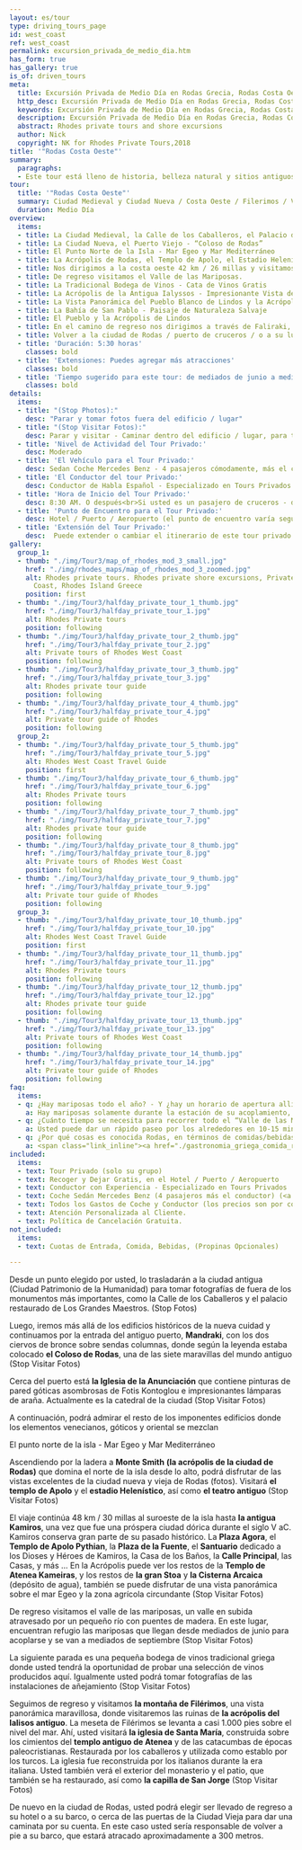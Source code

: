 ```yaml
---
layout: es/tour
type: driving_tours_page
id: west_coast
ref: west_coast
permalink: excursion_privada_de_medio_dia.htm
has_form: true
has_gallery: true
is_of: driven_tours
meta:
  title: Excursión Privada de Medio Día en Rodas Grecia, Rodas Costa Oeste
  http_desc: Excursión Privada de Medio Día en Rodas Grecia, Rodas Costa Oeste
  keywords: Excursión Privada de Medio Día en Rodas Grecia, Rodas Costa Oeste
  description: Excursión Privada de Medio Día en Rodas Grecia, Rodas Costa Oeste
  abstract: Rhodes private tours and shore excursions
  author: Nick
  copyright: NK for Rhodes Private Tours,2018
title: '"Rodas Costa Oeste"'
summary:
  paragraphs:
  - Este tour está lleno de historia, belleza natural y sitios antiguos. Se le presentarán fabulosas vistas de la costa oeste, el mar Egeo, y cuando explorar los restos de ciudades antiguas podrá imaginar cómo era la vida en tiempos históricos. Usted tendrá una buena comprensión de este lugar antiguo y hermoso.
tour:
  title: '"Rodas Costa Oeste"'
  summary: Ciudad Medieval y Ciudad Nueva / Costa Oeste / Filerimos / Valle de las Mariposas / Bodega Tradicional / Kamiros Antiguos
  duration: Medio Día
overview:
  items:
  - title: La Ciudad Medieval, la Calle de los Caballeros, el Palacio de Los Grandes Maestros (para fotos fuera del edificio)
  - title: La Ciudad Nueva, el Puerto Viejo - “Coloso de Rodas”
  - title: El Punto Norte de la Isla - Mar Egeo y Mar Mediterráneo
  - title: La Acrópolis de Rodas, el Templo de Apolo, el Estadio Helenístico y el Teatro
  - title: Nos dirigimos a la costa oeste 42 km / 26 millas y visitamos Antiguos Kamiros
  - title: De regreso visitamos el Valle de las Mariposas.
  - title: La Tradicional Bodega de Vinos - Cata de Vinos Gratis
  - title: La Acrópolis de la Antigua Ialyssos - Impresionante Vista de la Costa Oeste
  - title: La Vista Panorámica del Pueblo Blanco de Lindos y la Acrópolis - Escénica
  - title: La Bahía de San Pablo - Paisaje de Naturaleza Salvaje
  - title: El Pueblo y la Acrópolis de Lindos
  - title: En el camino de regreso nos dirigimos a través de Faliraki, Kallithea
  - title: Volver a la ciudad de Rodas / puerto de cruceros / o a su lugar
  - title: 'Duración: 5:30 horas'
    classes: bold
  - title: 'Extensiones: Puedes agregar más atracciones'
    classes: bold
  - title: 'Tiempo sugerido para este tour: de mediados de junio a mediados de septiembre'
    classes: bold
details:
  items:
  - title: "(Stop Photos):"
    desc: "Parar y tomar fotos fuera del edificio / lugar"
  - title: "(Stop Visitar Fotos):"
    desc: Parar y visitar - Caminar dentro del edificio / lugar, para tomar fotos
  - title: 'Nivel de Actividad del Tour Privado:'
    desc: Moderado
  - title: 'El Vehículo para el Tour Privado:'
    desc: Sedan Coche Mercedes Benz - 4 pasajeros cómodamente, más el conductor (<a href="./tours_para_grupos_rodas_grecia.htm">¿grupo más grande?</a>)
  - title: 'El Conductor del tour Privado:'
    desc: Conductor de Habla Español - Especializado en Tours Privados.
  - title: 'Hora de Inicio del Tour Privado:'
    desc: 8:30 AM. O después<br>Si usted es un pasajero de cruceros - depende de la hora de llegada de su crucero. Si el barco llega tarde al puerto, ajustaremos nuestros horarios y el tiempo de alquiler comenzará cuando se encuentre con su conductor.
  - title: 'Punto de Encuentro para el Tour Privado:'
    desc: Hotel / Puerto / Aeropuerto (el punto de encuentro varía según la opción reservada)
  - title: 'Extensión del Tour Privado:'
    desc:  Puede extender o cambiar el itinerario de este tour privado a su gusto. Si lo desea, puede agregar un almuerzo a esta excursión en una taberna de peces en el mar Egeo.
gallery:
  group_1:
  - thumb: "./img/Tour3/map_of_rhodes_mod_3_small.jpg"
    href: "./img/rhodes_maps/map_of_rhodes_mod_3_zoomed.jpg"
    alt: Rhodes private tours. Rhodes private shore excursions, Private tours of West
      Coast, Rhodes Island Greece
    position: first
  - thumb: "./img/Tour3/halfday_private_tour_1_thumb.jpg"
    href: "./img/Tour3/halfday_private_tour_1.jpg"
    alt: Rhodes Private tours
    position: following
  - thumb: "./img/Tour3/halfday_private_tour_2_thumb.jpg"
    href: "./img/Tour3/halfday_private_tour_2.jpg"
    alt: Private tours of Rhodes West Coast
    position: following
  - thumb: "./img/Tour3/halfday_private_tour_3_thumb.jpg"
    href: "./img/Tour3/halfday_private_tour_3.jpg"
    alt: Rhodes private tour guide
    position: following
  - thumb: "./img/Tour3/halfday_private_tour_4_thumb.jpg"
    href: "./img/Tour3/halfday_private_tour_4.jpg"
    alt: Private tour guide of Rhodes
    position: following
  group_2:
  - thumb: "./img/Tour3/halfday_private_tour_5_thumb.jpg"
    href: "./img/Tour3/halfday_private_tour_5.jpg"
    alt: Rhodes West Coast Travel Guide
    position: first
  - thumb: "./img/Tour3/halfday_private_tour_6_thumb.jpg"
    href: "./img/Tour3/halfday_private_tour_6.jpg"
    alt: Rhodes Private tours
    position: following
  - thumb: "./img/Tour3/halfday_private_tour_7_thumb.jpg"
    href: "./img/Tour3/halfday_private_tour_7.jpg"
    alt: Rhodes private tour guide
    position: following
  - thumb: "./img/Tour3/halfday_private_tour_8_thumb.jpg"
    href: "./img/Tour3/halfday_private_tour_8.jpg"
    alt: Private tours of Rhodes West Coast
    position: following
  - thumb: "./img/Tour3/halfday_private_tour_9_thumb.jpg"
    href: "./img/Tour3/halfday_private_tour_9.jpg"
    alt: Private tour guide of Rhodes
    position: following
  group_3:
  - thumb: "./img/Tour3/halfday_private_tour_10_thumb.jpg"
    href: "./img/Tour3/halfday_private_tour_10.jpg"
    alt: Rhodes West Coast Travel Guide
    position: first
  - thumb: "./img/Tour3/halfday_private_tour_11_thumb.jpg"
    href: "./img/Tour3/halfday_private_tour_11.jpg"
    alt: Rhodes Private tours
    position: following
  - thumb: "./img/Tour3/halfday_private_tour_12_thumb.jpg"
    href: "./img/Tour3/halfday_private_tour_12.jpg"
    alt: Rhodes private tour guide
    position: following
  - thumb: "./img/Tour3/halfday_private_tour_13_thumb.jpg"
    href: "./img/Tour3/halfday_private_tour_13.jpg"
    alt: Private tours of Rhodes West Coast
    position: following
  - thumb: "./img/Tour3/halfday_private_tour_14_thumb.jpg"
    href: "./img/Tour3/halfday_private_tour_14.jpg"
    alt: Private tour guide of Rhodes
    position: following
faq:
  items:
  - q: ¿Hay mariposas todo el año? - Y ¿hay un horario de apertura allí que tengamos que considerar?
    a: Hay mariposas solamente durante la estación de su acoplamiento, desde mediados de junio hasta mediados de septiembre. El valle está abierto desde las 8:00 hasta las 18:00.
  - q: ¿Cuánto tiempo se necesita para recorrer todo el “Valle de las Mariposas”? ¿Cuánto cuesta la entrada?
    a: Usted puede dar un rápido paseo por los alrededores en 10-15 minutos pero si usted desea recorrerlo todo necesitará caminar aproximadamente 40 minutos. El costo de la entrada es de 5 euros por persona.
  - q: ¿Por qué cosas es conocida Rodas, en términos de comidas/bebidas y recuerdos (souvenirs)? ¿Qué es aquello de lo que no debemos perdernos?
    a: <span class="link_inline"><a href="./gastronomia_griega_comida_recetas_cocina.htm">La comida local</a></span>, <span class="link_inline"><a href="./ruta_vinos_griegos_bodegas_grecia.htm">los vinos</a></span>, <span class="link_inline"><a href="./ceramica_griega_alfareria.htm">la cerámica</a></span> y <span class="link_inline"><a href="./mejores_playas_grecia_rodas.htm">las playas de Rodas</a></span>
included:
  items:
  - text: Tour Privado (solo su grupo)
  - text: Recoger y Dejar Gratis, en el Hotel / Puerto / Aeropuerto
  - text: Conductor con Experiencia - Especializado en Tours Privados
  - text: Coche Sedán Mercedes Benz (4 pasajeros más el conductor) (<a href="./tours_para_grupos_rodas_grecia.htm">o vehículo más grande</a>)
  - text: Todos los Gastos de Coche y Conductor (los precios son por coche no por persona)
  - text: Atención Personalizada al Cliente.
  - text: Política de Cancelación Gratuita.
not_included:
  items:
  - text: Cuotas de Entrada, Comida, Bebidas, (Propinas Opcionales)

---
```

Desde un punto elegido por usted, lo trasladarán a la ciudad antigua (Ciudad Patrimonio de la Humanidad) para tomar fotografías de fuera de los monumentos más importantes, como la Calle de los Caballeros y el palacio restaurado de Los Grandes Maestros.  (Stop Fotos) 

Luego, iremos más allá de los edificios históricos de la nueva cuidad y continuamos por la entrada del antiguo puerto, **Mandraki**, con los dos ciervos de bronce sobre sendas columnas, donde según la leyenda estaba colocado **el Coloso de Rodas**, una de las siete maravillas del mundo antiguo (Stop Visitar Fotos) 

Cerca del puerto está **la Iglesia de la Anunciación** que contiene pinturas de pared góticas asombrosas de Fotis Kontoglou e impresionantes lámparas de araña. Actualmente es la catedral de la ciudad (Stop Visitar Fotos) 

A continuación, podrá admirar el resto de los imponentes edificios donde los elementos venecianos, góticos y oriental se mezclan

El punto norte de la isla - Mar Egeo y Mar Mediterráneo

Ascendiendo por la ladera a **Monte Smith** **(la acrópolis de la ciudad de Rodas)** que domina el norte de la isla desde lo alto, podrá disfrutar de las vistas excelentes de la ciudad nueva y vieja de Rodas (fotos). Visitará **el templo de Apolo** y el **estadio Helenístico**, así como **el teatro antiguo** (Stop Visitar Fotos) 

El viaje continúa 48 km / 30 millas al suroeste de la isla hasta **la antigua Kamiros**, una vez que fue una próspera ciudad dórica durante el siglo V aC. Kamiros conserva gran parte de su pasado histórico. La **Plaza Agora**, el **Templo de Apolo Pythian**, la **Plaza de la Fuente**, el **Santuario** dedicado a los Dioses y Héroes de Kamiros, la Casa de los Baños, la **Calle Principal**, las Casas, y más ... En la Acrópolis puede ver los restos de la **Templo de Atenea Kameiras**, y los restos de **la gran Stoa** y **la Cisterna Arcaica** (depósito de agua), también se puede disfrutar de una vista panorámica sobre el mar Egeo y la zona agrícola circundante (Stop Visitar Fotos) 

De regreso visitamos el valle de las mariposas, un valle en subida atravesado por un pequeño río con puentes de madera. En este lugar, encuentran refugio las mariposas que llegan desde mediados de junio para acoplarse y se van a mediados de septiembre (Stop Visitar Fotos) 

La siguiente parada es una pequeña bodega de vinos tradicional griega donde usted tendrá la oportunidad de probar una selección de vinos producidos aquí. Igualmente usted podrá tomar fotografías de las instalaciones de añejamiento (Stop Visitar Fotos) 

Seguimos de regreso y visitamos **la montaña de Filérimos**, una vista panorámica maravillosa, donde visitaremos las ruinas de **la acrópolis del Ialisos antiguo**. La meseta de Filérimos se levanta a casi 1.000 pies sobre el nivel del mar. Ahí, usted visitará **la iglesia de Santa María**, construida sobre los cimientos del **templo antiguo de Atenea** y de las catacumbas de épocas paleocristianas. Restaurada por los caballeros y utilizada como establo por los turcos. La iglesia fue reconstruida por los italianos durante la era italiana. Usted también verá el exterior del monasterio y el patio, que también se ha restaurado, así como **la capilla de San Jorge** (Stop Visitar Fotos) 

De nuevo en la ciudad de Rodas, usted podrá elegir ser llevado de regreso a su hotel o a su barco, o cerca de las puertas de la Ciudad Vieja para dar una caminata por su cuenta. En este caso usted sería responsable de volver a pie a su barco, que estará atracado aproximadamente a 300 metros.